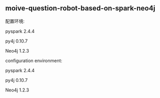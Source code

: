 ## moive-question-robot-based-on-spark-neo4j

配置环境: 

pyspark 2.4.4

py4j 0.10.7

Neo4j 1.2.3

configuration environment:

pyspark 2.4.4

py4j 0.10.7

Neo4j 1.2.3
